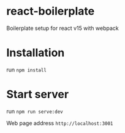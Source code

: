 # react-boilerplate
Boilerplate setup for react v15 with webpack

# Installation
run `npm install`

# Start server
run `npm run serve:dev`

Web page address `http://localhost:3001`
